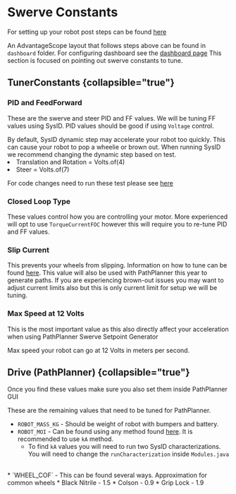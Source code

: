 # Swerve Constants

For setting up your robot post steps can be found [here](https://docs.advantagekit.org/example-projects/talonfx-swerve-template/) 

An AdvantageScope layout that follows steps above can be found in `dashboard` folder. For configuring dashboard see the [dashboard page](Dashboards.md)
This section is focused on pointing out swerve constants to tune.

## TunerConstants {collapsible="true"}

### PID and FeedForward

These are the swerve and steer PID and FF values. We will be tuning FF values using SysID. PID values should be good if using `Voltage` control.

<code-block lang="java" src="TunerConstants.java" include-lines="6-13"/>

<tip>
By default, SysID dynamic step may accelerate your robot too quickly. This can cause your robot to pop a wheelie or brown out.
When running SysID we recommend changing the dynamic step based on test.
<list>
<li>Translation and Rotation = Volts.of(4)
</li>
<li>Steer = Volts.of(7)
</li>
</list>
</tip>

For code changes need to run these test please see [here](https://docs.advantagekit.org/example-projects/talonfx-swerve-template/#feedforward-characterization)  

### Closed Loop Type

These values control how you are controlling your motor. More experienced will opt to use `TorqueCurrentFOC` however this will require you to re-tune PID and FF values.

<code-block lang="java" src="TunerConstants.java" include-lines="17,20"/>

### Slip Current

This prevents your wheels from slipping. Information on how to tune can be found [here](https://v6.docs.ctr-electronics.com/en/stable/docs/hardware-reference/talonfx/improving-performance-with-current-limits.html#preventing-wheel-slip).
This value will also be used with PathPlanner this year to generate paths. If you are experiencing brown-out issues you may want to adjust current limits also but this is only current limit for setup we will be tuning.

<code-block lang="java" src="TunerConstants.java" include-lines="28"/>

### Max Speed at 12 Volts

<note>This is the most important value as this also directly affect your acceleration when using PathPlanner Swerve Setpoint Generator</note>

Max speed your robot can go at 12 Volts in meters per second.

<code-block lang="java" src="TunerConstants.java" include-lines="57"/>


## Drive (PathPlanner) {collapsible="true"}

<warning>Once you find these values make sure you also set them inside PathPlanner GUI</warning>

These are the remaining values that need to be tuned for PathPlanner.

<code-block lang="java" src="Drive.java" include-lines="75-77"/>

* `ROBOT_MASS_KG` - Should be weight of robot with bumpers and battery.
* `ROBOT_MOI` - Can be found using any method found [here](https://sleipnirgroup.github.io/Choreo/usage/estimating-moi/#system-identification-methods). It is recommended to use `kA` method.
  * To find `kA` values you will need to run two SysID characterizations. You will need to change the `runCharacterization` inside `Modules.java`
<br/>
<compare type="top-bottom" first-title="kA Linear" second-title="kA Angular">
<code-block lang="java" src="Module.java" include-lines="1-5"/>
<code-block lang="java" src="Module.java" include-lines="7-11"/>
</compare>
* `WHEEL_COF` - This can be found several ways. Approximation for common wheels
  * Black Nitrile - 1.5
  * Colson - 0.9 
  * Grip Lock - 1.9






